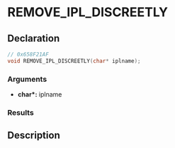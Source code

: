# REMOVE_IPL_DISCREETLY

## Declaration
```cpp
// 0x658F21AF
void REMOVE_IPL_DISCREETLY(char* iplname);
```

### Arguments
- **char\*:** iplname

### Results

## Description

